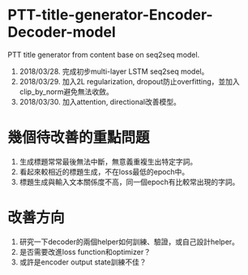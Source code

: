 # PTT-title-generator-Encoder-Decoder-model

PTT title generator from content base on seq2seq model.
1. 2018/03/28. 完成初步multi-layer LSTM seq2seq model。
2. 2018/03/29. 加入2L regularization, dropout防止overfitting，並加入clip_by_norm避免無法收斂。
3. 2018/03/30. 加入attention, directional改善模型。

# 幾個待改善的重點問題
1. 生成標題常常最後無法中斷，無意義重複生出特定字詞。
2. 看起來較相近的標題生成，不在loss最低的epoch中。
3. 標題生成與輸入文本關係度不高，同一個epoch有比較常出現的字詞。

# 改善方向
1. 研究一下decoder的兩個helper如何訓練、驗證，或自己設計helper。
2. 是否需要改進loss function和optimizer？
3. 或許是encoder output state訓練不佳？
